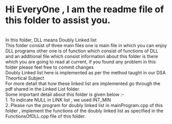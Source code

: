 # Hi EveryOne , I am the readme file of this folder to assist you.
<br>
In this folder, DLL means Doubly Linked list
<br>
This folder consist of three main files one is main file in which you can enjoy DLL programs other one is of function which consist of functions of DLL and an additional file which consist information about this folder is there which you are going to read at current, if you found any problem in this folder please feel free to commit changes
<br>
Doubly Linked list here is implemented as per the method taught in our DSA Theortical Subject
<br>
For more detail that how these linked list are implemented go through the pdf shared in the Linked List folder.
<br>
Some important detail about this folder is given below :-
<br>
1. To indicate NULL in LINK list , we used INT_MIN 
<br>
2. Please run the program for doubly linked list in mainProgram.cpp of this folder , implement the functions of the doubly linked list as specified in the FunctionsOfDLL.cpp file of this folder.